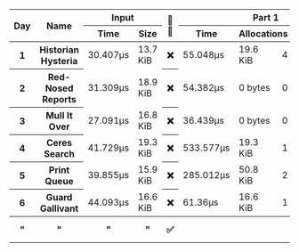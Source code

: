 <table>
  <thread>
    <tr>
      <th rowspan="2">Day</th>
      <th rowspan="2">Name</th>
      <th colspan="2">Input</th>
      <th rowspan="2">🔢🧵</th>
      <th colspan="4">Part 1</th>
      <th colspan="4">Part 2</th>
    </tr>
    <tr>
      <th>Time</th>
      <th>Size</th>
      <th>Time</th>
      <th colspan="2">Allocations</th>
      <th>Result</th>
      <th>Time</th>
      <th colspan="2">Allocations</th>
      <th>Result</th>
    </tr>
  </thread>
  <tbody id="results">
<tr>
<th>1</th>
<th>Historian Hysteria</th>
<td>30.407µs</td>
<td>13.7 KiB</td>
<th>❌</th>
<td>55.048µs</td>
<td>19.6 KiB</td><td>4</td>
<td>1223326</td>
<td>52.532µs</td>
<td>19.6 KiB</td><td>4</td>
<td>21070419</td>
</tr>
<tr>
<th>2</th>
<th>Red-Nosed Reports</th>
<td>31.309µs</td>
<td>18.9 KiB</td>
<th>❌</th>
<td>54.382µs</td>
<td>0 bytes</td><td>0</td>
<td>334</td>
<td>149.524µs</td>
<td>0 bytes</td><td>0</td>
<td>400</td>
</tr>
<tr>
<th>3</th>
<th>Mull It Over</th>
<td>27.091µs</td>
<td>16.8 KiB</td>
<th>❌</th>
<td>36.439µs</td>
<td>0 bytes</td><td>0</td>
<td>165225049</td>
<td>45.25µs</td>
<td>96 bytes</td><td>5</td>
<td>108830766</td>
</tr>
<tr>
<th>4</th>
<th>Ceres Search</th>
<td>41.729µs</td>
<td>19.3 KiB</td>
<th>❌</th>
<td>533.577µs</td>
<td>19.3 KiB</td><td>1</td>
<td>2514</td>
<td>223.051µs</td>
<td>19.3 KiB</td><td>1</td>
<td>1888</td>
</tr>
<tr>
<th>5</th>
<th>Print Queue</th>
<td>39.855µs</td>
<td>15.9 KiB</td>
<th>❌</th>
<td>285.012µs</td>
<td>50.8 KiB</td><td>2</td>
<td>5268</td>
<td>354.659µs</td>
<td>50.8 KiB</td><td>2</td>
<td>5799</td>
</tr>
<tr>
<th>6</th>
<th>Guard Gallivant</th>
<td>44.093µs</td>
<td>16.6 KiB</td>
<th>❌</th>
<td>61.36µs</td>
<td>16.6 KiB</td><td>1</td>
<td>5534</td>
<td>24.765157ms</td>
<td>29.1 KiB</td><td>2</td>
<td>2262</td>
</tr>
<tr>
<th>"</th>
<th>"</th>
<th>"</th>
<th>"</th>
<th>✅</th>
<th></th>
<th></th>
<th></th>
<th></th>
<td>11.878054ms</td>
<td>34.0 KiB</td><td>25</td>
<td>2262</td>
</tr>
</tbody>
</table>

